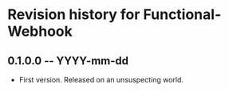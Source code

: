 # Revision history for Functional-Webhook

## 0.1.0.0 -- YYYY-mm-dd

* First version. Released on an unsuspecting world.
